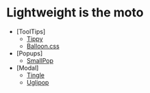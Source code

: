# Lightweight is the moto

- [ToolTips]
    - [Tippy](https://github.com/atomiks/tippyjs)
    - [Balloon.css](https://kazzkiq.github.io/balloon.css/)
- [Popups]
    - [SmallPop](http://silvio-r.github.io/spop/)
- [Modal]
    - [Tingle](https://github.com/robinparisi/tingle)
    - [Uglipop](https://github.com/flouthoc/uglipop.js/)



